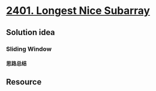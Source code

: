 # [2401. Longest Nice Subarray](https://leetcode.com/problems/longest-nice-subarray/description/)

## Solution idea
### Sliding Window
#### 思路总结

## Resource